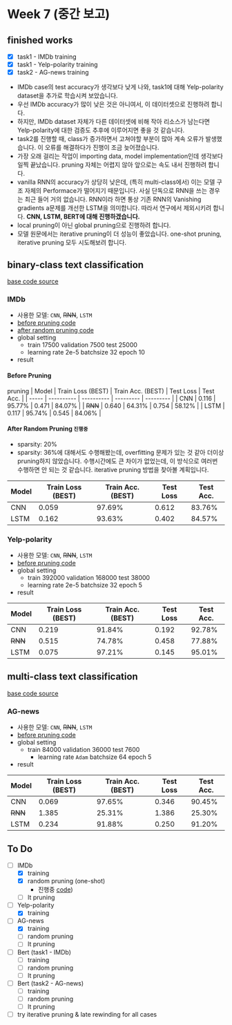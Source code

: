 # Week 7 (중간 보고)

## finished works
- [x] task1 - IMDb training
- [x] task1 - Yelp-polarity training
- [x] task2 - AG-news training

- IMDb case의 test accuracy가 생각보다 낮게 나와, task1에 대해 Yelp-polarity dataset을 추가로 학습시켜 보았습니다.
- 우선 IMDb accuracy가 많이 낮은 것은 아니여서, 이 데이터셋으로 진행하려 합니다.
- 하지만, IMDb dataset 자체가 다른 데이터셋에 비해 작아 리소스가 남는다면 Yelp-polarity에 대한 검증도 추후에 이루어지면 좋을 것 같습니다.
- task2를 진행할 때, class가 증가하면서 고쳐야할 부분이 많아 계속 오류가 발생했습니다. 이 오류를 해결하다가 진행이 조금 늦어졌습니다.
- 가장 오래 걸리는 작업이 importing data, model implementation인데 생각보다 일찍 끝났습니다. pruning 자체는 어렵지 않아 앞으로는 속도 내서 진행하려 합니다.
- vanilla RNN의 accuracy가 상당히 낮은데, (특히 multi-class에서) 이는 모델 구조 자체의 Performace가 떨어지기 때문입니다. 사실 단독으로 RNN을 쓰는 경우는 최근 들어 거의 없습니다. RNN이라 하면 통상 기존 RNN의 Vanishing gradients a문제를 개선한 LSTM을 의미합니다. 따라서 연구에서 제외시키려 합니다. **CNN, LSTM, BERT에 대해 진행하겠습니다.**
- local pruning이 아닌 global pruning으로 진행하려 합니다.
- 모델 원문에서는 iterative pruning이 더 성능이 좋았습니다. one-shot pruning, iterative pruning 모두 시도해보려 합니다.

## binary-class text classification
[base code source](https://github.com/prakashpandey9/Text-Classification-Pytorch)

### IMDb
  - 사용한 모델: ``CNN``, ~~RNN~~, ``LSTM``
  - [before pruning code](/codes/IMDb.ipynb)
  - [after random pruning code](/codes/IMDb_random.ipynb)
  - global setting
    - train 17500 validation 7500 test 25000
    - learning rate 2e-5 batchsize 32 epoch 10
  - result

#### Before Pruning
pruning
| Model | Train Loss (BEST) | Train Acc. (BEST) | Test Loss | Test Acc. |
| ----- | ---------- | ---------- | --------- | --------- |
| CNN | 0.116 | 95.77% | 0.471 | 84.07% |
| ~~RNN~~ | 0.640 | 64.31% | 0.754 | 58.12% |
| LSTM | 0.117 | 95.74% | 0.545 | 84.06% |

#### After Random Pruning ``진행중``
- sparsity: 20%
- sparsity: 36%에 대해서도 수행해봤는데, overfitting 문제가 있는 것 같아 더이상 pruning하지 않았습니다. 수행시간에도 큰 차이가 없었는데, 이 방식으로 여러번 수행하면 안 되는 것 같습니다. iterative pruning 방법을 찾아볼 계획입니다.

| Model | Train Loss (BEST) | Train Acc. (BEST) | Test Loss | Test Acc. |
| ----- | ---------- | ---------- | --------- | --------- |
| CNN | 0.059 | 97.69% | 0.612 | 83.76% |
| LSTM | 0.162 | 93.63% | 0.402 | 84.57% |

### Yelp-polarity
  - 사용한 모델: ``CNN``, ~~RNN~~, ``LSTM``
  - [before pruning code](/codes/Yelp-polarity.ipynb)
  - global setting
    - train 392000 validation 168000 test 38000
    - learning rate 2e-5 batchsize 32 epoch 5
  - result

| Model | Train Loss (BEST) | Train Acc. (BEST) | Test Loss | Test Acc. |
| ----- | ---------- | ---------- | --------- | --------- |
| CNN | 0.219 | 91.84% | 0.192 | 92.78% |
| ~~RNN~~ | 0.515 | 74.78% | 0.458 | 77.88% |
| LSTM | 0.075 | 97.21% | 0.145 | 95.01% |

## multi-class text classification
[base code source](https://github.com/bentrevett/pytorch-sentiment-analysis)

### AG-news
  - 사용한 모델: ``CNN``, ~~RNN~~, ``LSTM``
  - [before pruning code](/codes/AG-news.ipynb)
  - global setting
    - train 84000 validation 36000 test 7600
      - learning rate ``Adam`` batchsize 64 epoch 5
 - result

| Model | Train Loss (BEST) | Train Acc. (BEST) | Test Loss | Test Acc. |
| ----- | ---------- | ---------- | --------- | --------- |
| CNN | 0.069 | 97.65% | 0.346 | 90.45% |
| ~~RNN~~ | 1.385 | 25.31% | 1.386 | 25.30% |
| LSTM | 0.234 | 91.88% | 0.250 | 91.20% |

## To Do
- [ ] IMDb
  - [x] training
  - [x] random pruning (one-shot)
    - 진행중 [code](/codes/IMDb_random.ipynb))
  - [ ] lt pruning
- [ ] Yelp-polarity
  - [x] training
- [ ] AG-news
  - [x] training
  - [ ] random pruning
  - [ ] lt pruning
- [ ] Bert (task1 - IMDb)
  - [ ] training
  - [ ] random pruning
  - [ ] lt pruning
- [ ] Bert (task2 - AG-news)
  - [ ] training
  - [ ] random pruning
  - [ ] lt pruning
- [ ] try iterative pruning & late rewinding for all cases
